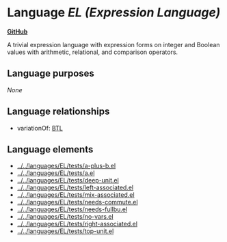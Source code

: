 # Language _EL (Expression Language)_
**[GitHub](https://github.com/softlang/yas/blob/master/languages/EL)**

A trivial expression language with expression forms on integer and Boolean values with arithmetic, relational, and comparison operators.

## Language purposes
_None_

## Language relationships
* variationOf: [BTL](http://softlang.github.io/yas/languages/BTL.html)

## Language elements
* [../../languages/EL/tests/a-plus-b.el](docs/files/languages-EL-tests-a-plus-b.el.md)
* [../../languages/EL/tests/a.el](docs/files/languages-EL-tests-a.el.md)
* [../../languages/EL/tests/deep-unit.el](docs/files/languages-EL-tests-deep-unit.el.md)
* [../../languages/EL/tests/left-associated.el](docs/files/languages-EL-tests-left-associated.el.md)
* [../../languages/EL/tests/mix-associated.el](docs/files/languages-EL-tests-mix-associated.el.md)
* [../../languages/EL/tests/needs-commute.el](docs/files/languages-EL-tests-needs-commute.el.md)
* [../../languages/EL/tests/needs-fullbu.el](docs/files/languages-EL-tests-needs-fullbu.el.md)
* [../../languages/EL/tests/no-vars.el](docs/files/languages-EL-tests-no-vars.el.md)
* [../../languages/EL/tests/right-associated.el](docs/files/languages-EL-tests-right-associated.el.md)
* [../../languages/EL/tests/top-unit.el](docs/files/languages-EL-tests-top-unit.el.md)
